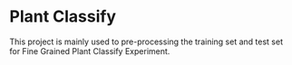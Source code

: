 # Plant Classify
This project is mainly used to pre-processing the training set and test set for Fine Grained Plant Classify Experiment.
